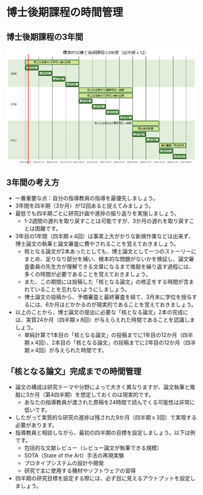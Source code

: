 # 博士後期課程の時間管理

## 博士後期課程の3年間

![](gantt-phd.PNG)

## 3年間の考え方

- 一番重要な点：自分の指導教員の指導を最優先しましょう。
- 3年間を四半期（3か月）が12回あると捉えてみましょう。
- 最低でも四半期ごとに研究計画や進捗の振り返りを実施しましょう。
  - 1-2週間の遅れを取り戻すことは可能ですが、3か月の遅れを取り戻すことは困難です。
- 3年目の1年間（四半期ｘ4回）は事実上大がかりな新規作業などは出来ず、博士論文の執筆と論文審査に費やされることを覚えておきましょう。
  - 核となる論文が2本あったとしても、博士論文として一つのストーリーにまとめ、足りなり部分を補い、根本的な問題がないかを検証し、論文審査委員の先生方が理解できる文章になるまで推敲を繰り返す過程には、多くの時間が必要であることを覚えておきましょう。
  - また、この期間には投稿した「核となる論文」の修正をする時間が含まれていることを忘れないようにしましょう。
  - 博士論文の投稿から、予備審査と最終審査を経て、3月末に学位を授与するには、6か月ほどかかるのが現実的であることを覚えておきましょう。
- 以上のことから、博士論文の提出に必要な「核となる論文」2本の完成には、実質24か月（四半期ｘ8回）が与えらえれた時間であることを認識しましょう。
  - 単純計算で1本目の「核となる論文」の投稿までに1年目の12か月（四半期ｘ4回）、2本目の「核となる論文」の投稿までに2年目の12か月（四半期ｘ4回）が与えられた時間です。

## 「核となる論文」完成までの時間管理

- 論文の構成は研究テーマや分野によって大きく異なりますが、論文執筆と推敲に3か月（第4四半期）を想定しておくのは現実的です。
  - あなたの指導教員が渡された原稿を24時間で読んでくる可能性は非常に低いです。
- したがって実質的な研究の進捗は残された9か月（四半期ｘ3回）で実現する必要があります。
- 指導教員と相談しながら、最初の四半期の目標を設定しましょう。以下は例です。
  - 包括的な文献レビュー（レビュー論文が執筆できる規模）
  - SOTA（State of the Art）手法の再現実験
  - プロタイプシステムの設計や開発
  - 研究で主に使用する機材やソフトウェアの習得
- 四半期の研究目標を設定する際には、必ず目に見えるアウトプットを設定しましょう。
